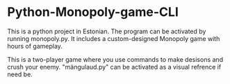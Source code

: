 # Python-Monopoly-game-CLI
This is a python project in Estonian. The program can be activated by running monopoly.py. It includes a custom-designed Monopoly game with hours of gameplay.

This is a two-player game where you use commands to make desisons and crush your enemy. "mängulaud.py" can be activated as a visual refrence if need be.